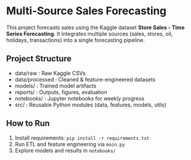 # Multi-Source Sales Forecasting

This project forecasts sales using the Kaggle dataset 
**Store Sales - Time Series Forecasting**. It integrates multiple sources 
(sales, stores, oil, holidays, transactions) into a single forecasting pipeline.

## Project Structure
- data/raw        : Raw Kaggle CSVs
- data/processed  : Cleaned & feature-engineered datasets
- models/         : Trained model artifacts
- reports/        : Outputs, figures, evaluation
- notebooks/      : Jupyter notebooks for weekly progress
- src/            : Reusable Python modules (data, features, models, utils)

## How to Run
1. Install requirements: `pip install -r requirements.txt`
2. Run ETL and feature engineering via `main.py`
3. Explore models and results in `notebooks/`
